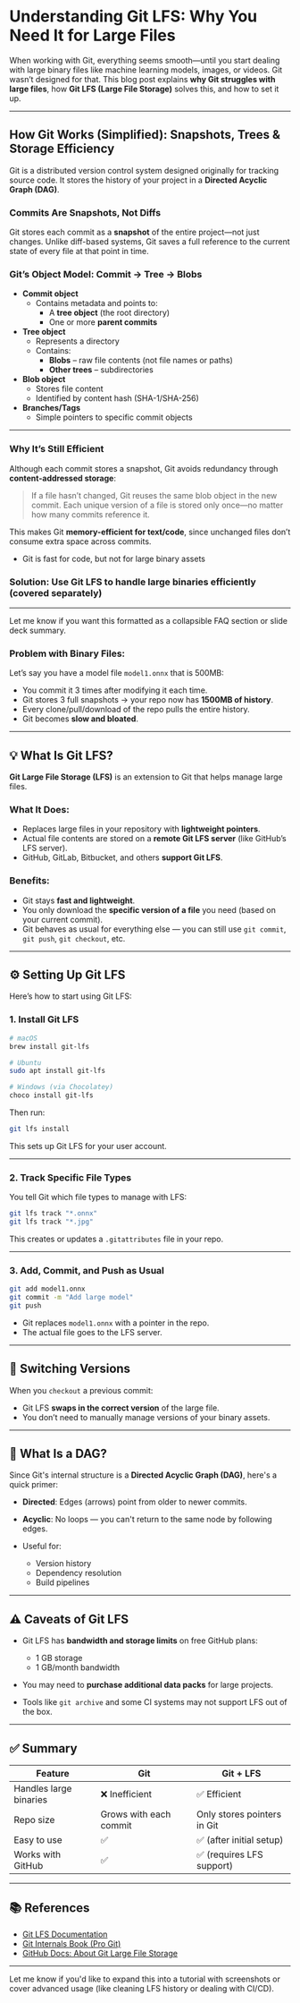 # Understanding Git LFS: Why You Need It for Large Files

When working with Git, everything seems smooth—until you start dealing with
large binary files like machine learning models, images, or videos. Git wasn’t
designed for that. This blog post explains **why Git struggles with large
files**, how **Git LFS (Large File Storage)** solves this, and how to set it
up.

---

## How Git Works (Simplified): Snapshots, Trees & Storage Efficiency

Git is a distributed version control system designed originally for tracking
source code. It stores the history of your project in a **Directed Acyclic
Graph (DAG)**.


### Commits Are Snapshots, Not Diffs

Git stores each commit as a **snapshot** of the entire project—not just
changes. Unlike diff-based systems, Git saves a full reference to the current
state of every file at that point in time.


### Git’s Object Model: Commit → Tree → Blobs
* **Commit object**
  * Contains metadata and points to:
    * A **tree object** (the root directory)
    * One or more **parent commits**
* **Tree object**
  * Represents a directory
  * Contains:
    * **Blobs** – raw file contents (not file names or paths)
    * **Other trees** – subdirectories
* **Blob object**
  * Stores file content
  * Identified by content hash (SHA-1/SHA-256)
* **Branches/Tags**
  * Simple pointers to specific commit objects

---

### Why It’s Still Efficient

Although each commit stores a snapshot, Git avoids redundancy through **content-addressed storage**:

> If a file hasn’t changed, Git reuses the same blob object in the new commit.
> Each unique version of a file is stored only once—no matter how many commits
> reference it.

This makes Git **memory-efficient for text/code**, since unchanged files don’t
consume extra space across commits.

* Git is fast for code, but not for large binary assets

### Solution: Use **Git LFS** to handle large binaries efficiently (covered separately)

---

Let me know if you want this formatted as a collapsible FAQ section or slide deck summary.

### Problem with Binary Files:

Let’s say you have a model file `model1.onnx` that is 500MB:

* You commit it 3 times after modifying it each time.
* Git stores 3 full snapshots → your repo now has **1500MB of history**.
* Every clone/pull/download of the repo pulls the entire history.
* Git becomes **slow and bloated**.

---

## 💡 What Is Git LFS?

**Git Large File Storage (LFS)** is an extension to Git that helps manage large files.

### What It Does:

* Replaces large files in your repository with **lightweight pointers**.
* Actual file contents are stored on a **remote Git LFS server** (like GitHub’s LFS server).
* GitHub, GitLab, Bitbucket, and others **support Git LFS**.

### Benefits:

* Git stays **fast and lightweight**.
* You only download the **specific version of a file** you need (based on your current commit).
* Git behaves as usual for everything else — you can still use `git commit`, `git push`, `git checkout`, etc.

---

## ⚙️ Setting Up Git LFS

Here’s how to start using Git LFS:

### 1. Install Git LFS

```bash
# macOS
brew install git-lfs

# Ubuntu
sudo apt install git-lfs

# Windows (via Chocolatey)
choco install git-lfs
```

Then run:

```bash
git lfs install
```

This sets up Git LFS for your user account.

---

### 2. Track Specific File Types

You tell Git which file types to manage with LFS:

```bash
git lfs track "*.onnx"
git lfs track "*.jpg"
```

This creates or updates a `.gitattributes` file in your repo.

---

### 3. Add, Commit, and Push as Usual

```bash
git add model1.onnx
git commit -m "Add large model"
git push
```

* Git replaces `model1.onnx` with a pointer in the repo.
* The actual file goes to the LFS server.

---

## 🔁 Switching Versions

When you `checkout` a previous commit:

* Git LFS **swaps in the correct version** of the large file.
* You don’t need to manually manage versions of your binary assets.

---

## 🧭 What Is a DAG?

Since Git's internal structure is a **Directed Acyclic Graph (DAG)**, here's a quick primer:

* **Directed**: Edges (arrows) point from older to newer commits.
* **Acyclic**: No loops — you can't return to the same node by following edges.
* Useful for:

  * Version history
  * Dependency resolution
  * Build pipelines

---

## ⚠️ Caveats of Git LFS

* Git LFS has **bandwidth and storage limits** on free GitHub plans:

  * 1 GB storage
  * 1 GB/month bandwidth
* You may need to **purchase additional data packs** for large projects.
* Tools like `git archive` and some CI systems may not support LFS out of the box.

---

## ✅ Summary

| Feature                | Git                    | Git + LFS                   |
| ---------------------- | ---------------------- | --------------------------- |
| Handles large binaries | ❌ Inefficient          | ✅ Efficient                 |
| Repo size              | Grows with each commit | Only stores pointers in Git |
| Easy to use            | ✅                      | ✅ (after initial setup)     |
| Works with GitHub      | ✅                      | ✅ (requires LFS support)    |

---

## 📚 References

* [Git LFS Documentation](https://git-lfs.github.com/)
* [Git Internals Book (Pro Git)](https://git-scm.com/book/en/v2/Git-Internals-Plumbing-and-Porcelain)
* [GitHub Docs: About Git Large File Storage](https://docs.github.com/en/repositories/working-with-files/managing-large-files/about-git-large-file-storage)

---

Let me know if you'd like to expand this into a tutorial with screenshots or cover advanced usage (like cleaning LFS history or dealing with CI/CD).

